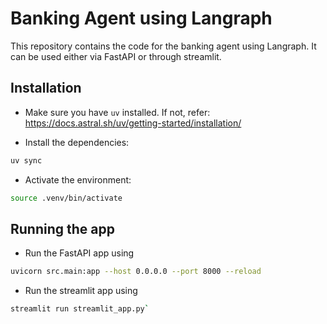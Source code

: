 # Banking Agent using Langraph

This repository contains the code for the banking agent using Langraph. It can be used either via FastAPI or through streamlit.

## Installation

- Make sure you have `uv` installed. If not, refer: https://docs.astral.sh/uv/getting-started/installation/

- Install the dependencies:

```bash
uv sync
```

- Activate the environment:

```bash
source .venv/bin/activate
```

## Running the app

- Run the FastAPI app using

```bash
uvicorn src.main:app --host 0.0.0.0 --port 8000 --reload
```

- Run the streamlit app using

```bash
streamlit run streamlit_app.py`
```

